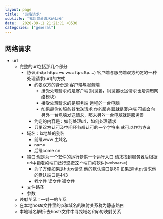 ```yaml
---
layout: page
title:  "网络请求"
subtitle: "我对网络请求的认知"
date:   2020-09-11 21:21:21 +0530
categories: ["general"]
---
```


## 网络请求

- url 
  - 完整的url包括那几个部分
    - 协议:(http https ws wss ftp sftp....) 客户端与服务端双方约定的一种处理请求(url)的方式
      - 约定双方的身份是:客户端与服务端
        - 接受处理请求的是客户端(浏览器，浏览器发送请求也是调用网络模块)
        - 接受处理请求的是服务端 远程的一台电脑
        - 如果是你的服务器发送请求 你的服务器就是客户端 可能会向另外一台电脑发送请求，那末另外一台电脑就是服务器
      - 约定的内容是：如何处理url，如何处理请求
      - 只要双方认可及中间环节都认可的一个字符串 就可以作为协议
    - 域名：ip地址的别名
      - 前缀www 主域名
      - name
      - 后缀come cn
    - 端口:就是为一个软件的运行提供一个运行入口 请求找到服务器后根据url中指定的端口运行坚挺这个端口的软件(webserve)
      - 为了方便如果是https请求 他的默认端口是80 如果是https请求他的默认端口是443
      - 找文件 读文件 返文件
    - 文件路径
    - 参数
  - 映射关系：一对一的关系
  - 在本地hosts文件里的ip和域名的映射关系称为静态路由
  - 本地域名解析:去hosts文件中寻找域名和ip的映射关系



